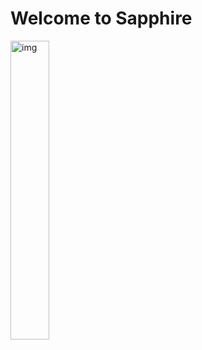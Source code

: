 # Welcome to Sapphire
<img align="center" width="35%" height="auto" src="https://i.imgur.com/ElCYmXG.png" alt="img">

